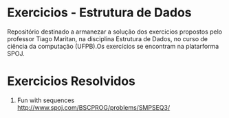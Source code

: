 # Exercicios - Estrutura de Dados

Repositório destinado a armanezar a solução dos exercicios propostos pelo professor Tiago Maritan, na disciplina Estrutura de Dados, no curso de ciência da computação (UFPB).Os exercícios se encontram na platarforma SPOJ. 


# Exercicios Resolvidos
1. Fun with sequences
    http://www.spoj.com/BSCPROG/problems/SMPSEQ3/
